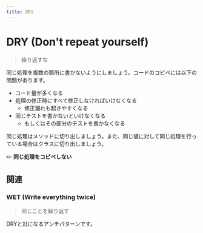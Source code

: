 ```yaml
---
title: DRY
---
```


# DRY (Don't repeat yourself)
> 繰り返すな

同じ処理を複数の箇所に書かないようにしましょう。コードのコピペには以下の問題があります。

- コード量が多くなる
- 処理の修正時にすべて修正しなければいけなくなる
  - 修正漏れも起きやすくなる
- 同じテストを書かないといけなくなる
  - もしくはその部分のテストを書かなくなる

同じ処理はメソッドに切り出しましょう。また、同じ値に対して同じ処理を行っている場合はクラスに切り出しましょう。

:pencil2: **同じ処理をコピペしない**

## 関連
### WET (Write everything twice)
> 同じことを繰り返す

DRYと対になるアンチパターンです。
